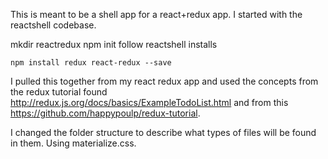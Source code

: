 This is meant to be a shell app for a react+redux app.  I started with the reactshell codebase.

mkdir reactredux
npm init
follow reactshell installs

    npm install redux react-redux --save

I pulled this together from my react redux app and used the concepts
from the redux tutorial found http://redux.js.org/docs/basics/ExampleTodoList.html and from this https://github.com/happypoulp/redux-tutorial.

I changed the folder structure to describe what types of files will be found in them.
Using materialize.css.